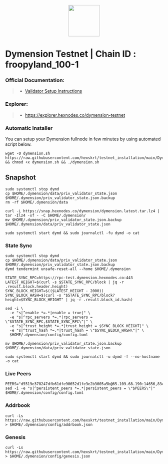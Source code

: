 <p align="center">
  <img height="100" height="auto" src="https://github.com/hexskrt/explorer/blob/7d35cffe8566d44a61bac5f541cc4b94940b5ae0/public/logos/dymension.png">
</p>

# Dymension Testnet | Chain ID : froopyland_100-1

### Official Documentation:
>- [Validator Setup Instructions](https://docs.dymension.xyz/validate/dymension-hub/build-dymd)

### Explorer:
>-  https://explorer.hexnodes.co/dymension-testnet

### Automatic Installer
You can setup your Dymension fullnode in few minutes by using automated script below.
```
wget -O dymension.sh https://raw.githubusercontent.com/hexskrt/testnet_installation/main/Dymension/dymension.sh && chmod +x dymension.sh && ./dymension.sh
```

## Snapshot
```
sudo systemctl stop dymd
cp $HOME/.dymension/data/priv_validator_state.json $HOME/.dymension/priv_validator_state.json.backup
rm -rf $HOME/.dymension/data

curl -L https://snap.hexnodes.co/dymension/dymension.latest.tar.lz4 | tar -Ilz4 -xf - -C $HOME/.dymension/
mv $HOME/.dymension/priv_validator_state.json.backup $HOME/.dymension/data/priv_validator_state.json

sudo systemctl start dymd && sudo journalctl -fu dymd -o cat
```

### State Sync
```
sudo systemctl stop dymd
cp $HOME/.dymension/data/priv_validator_state.json $HOME/.dymension/priv_validator_state.json.backup
dymd tendermint unsafe-reset-all --home $HOME/.dymension

STATE_SYNC_RPC=https://rpc-test.dymension.hexnodes.co:443
LATEST_HEIGHT=$(curl -s $STATE_SYNC_RPC/block | jq -r .result.block.header.height)
SYNC_BLOCK_HEIGHT=$(($LATEST_HEIGHT - 2000))
SYNC_BLOCK_HASH=$(curl -s "$STATE_SYNC_RPC/block?height=$SYNC_BLOCK_HEIGHT" | jq -r .result.block_id.hash)

sed -i \
  -e "s|^enable *=.*|enable = true|" \
  -e "s|^rpc_servers *=.*|rpc_servers = \"$STATE_SYNC_RPC,$STATE_SYNC_RPC\"|" \
  -e "s|^trust_height *=.*|trust_height = $SYNC_BLOCK_HEIGHT|" \
  -e "s|^trust_hash *=.*|trust_hash = \"$SYNC_BLOCK_HASH\"|" \
  $HOME/.dymension/config/config.toml

mv $HOME/.dymension/priv_validator_state.json.backup $HOME/.dymension/data/priv_validator_state.json

sudo systemctl start dymd && sudo journalctl -u dymd -f --no-hostname -o cat
```

### Live Peers
```
PEERS="d5519e378247dfb61dfe90652d1fe3e2b3005a5b@65.109.68.190:14656,83433e3a264a81b7e6c9ead46d259d0d861b3afa@135.181.165.80:26656,1e92b79a713b18dffd4e075ddfa1dab87dd215a9@70.34.197.147:26656,3410e9bc9c429d6f35e868840f6b7a0ccb29020b@46.4.5.45:20556,cb120ed9625771d57e06f8d449cb10ab99a58225@57.128.114.155:26656,4b6475a413379d086abf3cd27e06fd5fa4a51651@38.146.3.200:20556,3943ac701aed59f13ac2d65b80eaa6951b17bfcb@65.108.132.239:26656,e7857b8ed09bd0101af72e30425555efa8f4a242@148.251.177.108:20556,e28bf506aaba23c890e9d6cd5cf64b8e627b7e12@80.240.29.76:26656,f85a4dd43cc31b2ef7363667fcfcf2c5cd25ef04@88.99.164.158:17086"
sed -i -e "s|^persistent_peers *=.*|persistent_peers = \"$PEERS\"|" $HOME/.dymension/config/config.toml
```

### Addrbook
```
curl -Ls https://raw.githubusercontent.com/hexskrt/testnet_installation/main/Dymension/addrbook.json > $HOME/.dymension/config/addrbook.json
```
### Genesis
```
curl -Ls https://raw.githubusercontent.com/hexskrt/testnet_installation/main/Dymension/genesis.json > $HOME/.dymension/config/genesis.json
```